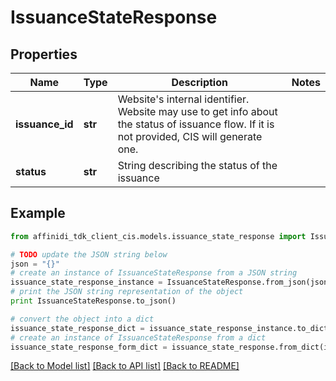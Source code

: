 # IssuanceStateResponse

## Properties

| Name            | Type    | Description                                                                                                                                     | Notes |
| --------------- | ------- | ----------------------------------------------------------------------------------------------------------------------------------------------- | ----- |
| **issuance_id** | **str** | Website&#39;s internal identifier. Website may use to get info about the status of issuance flow. If it is not provided, CIS will generate one. |
| **status**      | **str** | String describing the status of the issuance                                                                                                    |

## Example

```python
from affinidi_tdk_client_cis.models.issuance_state_response import IssuanceStateResponse

# TODO update the JSON string below
json = "{}"
# create an instance of IssuanceStateResponse from a JSON string
issuance_state_response_instance = IssuanceStateResponse.from_json(json)
# print the JSON string representation of the object
print IssuanceStateResponse.to_json()

# convert the object into a dict
issuance_state_response_dict = issuance_state_response_instance.to_dict()
# create an instance of IssuanceStateResponse from a dict
issuance_state_response_form_dict = issuance_state_response.from_dict(issuance_state_response_dict)
```

[[Back to Model list]](../README.md#documentation-for-models) [[Back to API list]](../README.md#documentation-for-api-endpoints) [[Back to README]](../README.md)
